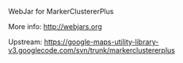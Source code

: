 WebJar for MarkerClustererPlus

More info: http://webjars.org

Upstream: https://google-maps-utility-library-v3.googlecode.com/svn/trunk/markerclustererplus
